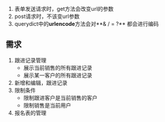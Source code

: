 1. 表单发送请求时，get方法会改变url的参数
2. post请求时，不该变url参数
3. querydict中的**urlencode**方法会对**& / = ?** 都会进行编码 

## 需求

1. 跟进记录管理
   - 展示当前销售的所有跟进记录
   - 展示某一客户的所有跟进记录
2. 新增和编辑，跟进记录
3. 限制条件
   - 限制跟进客户是当前销售的客户
   - 限制销售是当前用户
4. 报名表的管理

